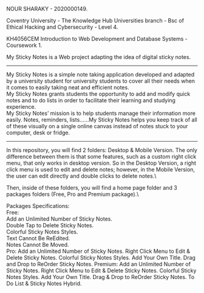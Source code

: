 NOUR SHARAKY - 2020000149.

Coventry University - The Knowledge Hub Universities branch - Bsc of Ethical Hacking and Cybersecurity - Level 4.

KH4056CEM Introduction to Web Development and Database Systems - Coursework 1.

My Sticky Notes is a Web project adapting the idea of digital sticky notes.


-------------------------------------------------------------------------------------------------------------------------------------------------------------------

My Sticky Notes is a simple note taking application developed and adapted by a university student for university students to cover all their needs when it comes to easily taking neat and efficient notes. \
My Sticky Notes grants students the opportunity to add and modify quick notes and to do lists in order to facilitate their learning and studying experience.\
My Sticky Notes’ mission is to help students manage their information more easily. Notes, reminders, lists……My Sticky Notes helps you keep track of all of these visually on a single online canvas instead of notes stuck to your computer, desk or fridge.

-------------------------------------------------------------------------------------------------------------------------------------------------------------------
In this repository, you will find 2 folders: Desktop & Mobile Version. The only difference between them is that some features, such as a custom right click menu, that only works in desktop version. So in the Desktop Version, a right click menu is used to edit and delete notes; however, in the Mobile Version, the user can edit directly and double clicks to delete notes.\

Then, inside of these folders, you will find a home page folder and 3 packages folders (Free, Pro and Premium package).\

Packages Specifications: \
  Free: \
    Add an Unlimited Number of Sticky Notes.\
    Double Tap to Delete Sticky Notes.\
    Colorful Sticky Notes Styles.\
    Text Cannot Be ReEdited. \
    Notes Cannot Be Moved. \
  Pro:
    Add an Unlimited Number of Sticky Notes.
    Right Click Menu to Edit & Delete Sticky Notes.
    Colorful Sticky Notes Styles.
    Add Your Own Title.
    Drag and Drop to ReOrder Sticky Notes.
  Premium:
    Add an Unlimited Number of Sticky Notes.
    Right Click Menu to Edit & Delete Sticky Notes.
    Colorful Sticky Notes Styles.
    Add Your Own Title.
    Drag & Drop to ReOrder Sticky Notes.
    To Do List & Sticky Notes Hybrid.

